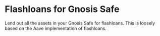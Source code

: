 # Flashloans for Gnosis Safe

Lend out all the assets in your Gnosis Safe for flashloans. This is loosely based on the Aave implementation of flashloans.